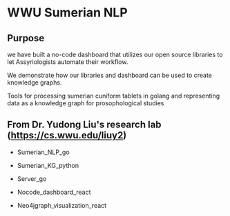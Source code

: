 # WWU Sumerian NLP

## Purpose 

we have built a no-code dashboard that utilizes our open source libraries to let Assyriologists automate their workflow.

We demonstrate how our libraries and dashboard can be used to create knowledge graphs. 


Tools for processing sumerian cuniform tablets in golang and representing data as a knowledge graph for prosophological studies

## From Dr. Yudong Liu's research lab (https://cs.wwu.edu/liuy2)


- Sumerian_NLP_go 

- Sumerian_KG_python

- Server_go 

- Nocode_dashboard_react

- Neo4jgraph_visualization_react
